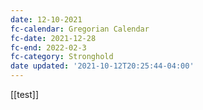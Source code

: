 ```yaml
---
date: 12-10-2021
fc-calendar: Gregorian Calendar
fc-date: 2021-12-28
fc-end: 2022-02-3
fc-category: Stronghold
date updated: '2021-10-12T20:25:44-04:00'
---
```


[[test]]